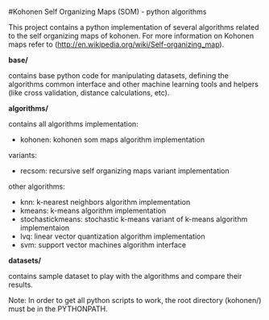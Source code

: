 #Kohonen Self Organizing Maps (SOM) - python algorithms

This project contains a python implementation of several algorithms related
to the self organizing maps of kohonen. For more information on Kohonen maps
refer to (http://en.wikipedia.org/wiki/Self-organizing_map).

**base/**

  contains base python code for manipulating datasets, defining the algorithms
  common interface and other machine learning tools and helpers (like cross
  validation, distance calculations, etc).

**algorithms/**

contains all algorithms implementation:

- kohonen: kohonen som maps algorithm implementation

variants:

- recsom: recursive self organizing maps variant implementation

other algorithms:

- knn: k-nearest neighbors algorithm implementation
- kmeans: k-means algorithm implementation
- stochastickmeans: stochastic k-means variant of k-means algorithm implementaion
- lvq: linear vector quantization algorithm implementation
- svm: support vector machines algorithm interface

**datasets/**

  contains sample dataset to play with the algorithms and compare their results.

Note:
In order to get all python scripts to work, the root directory (kohonen/) must
be in the PYTHONPATH.
